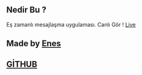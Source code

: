 
## Nedir Bu ?

Eş zamanlı mesajlaşma uygulaması.
Canlı Gör ! [Live](https://wyltre.app.tc)

## Made by [Enes](https://wyltre.app.tc)
## [GİTHUB](https://github.com/Wyltre/OnlineChat/)



